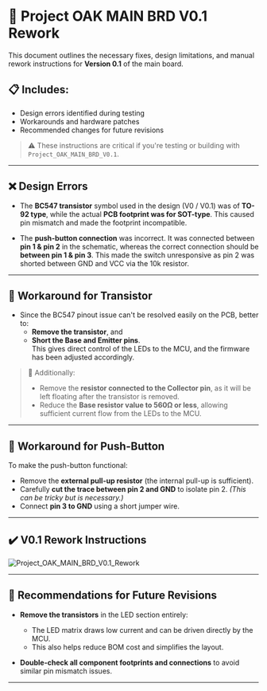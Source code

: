 # 🔧 Project OAK MAIN BRD V0.1 Rework

This document outlines the necessary fixes, design limitations, and manual rework instructions for **Version 0.1** of the main board.

## 📋 Includes:
- Design errors identified during testing
- Workarounds and hardware patches
- Recommended changes for future revisions

> ⚠️ These instructions are critical if you're testing or building with `Project_OAK_MAIN_BRD_V0.1`.

---

## ❌ Design Errors

- The **BC547 transistor** symbol used in the design (V0 / V0.1) was of **TO-92 type**, while the actual **PCB footprint was for SOT-type**. This caused pin mismatch and made the footprint incompatible.
  
- The **push-button connection** was incorrect. It was connected between **pin 1 & pin 2** in the schematic, whereas the correct connection should be **between pin 1 & pin 3**. This made the switch unresponsive as pin 2 was shorted between GND and VCC via the 10k resistor.

---

## 🔶 Workaround for Transistor

- Since the BC547 pinout issue can't be resolved easily on the PCB, better to:
  - **Remove the transistor**, and  
  - **Short the Base and Emitter pins**.  
    This gives direct control of the LEDs to the MCU, and the firmware has been adjusted accordingly.

> 🔧 Additionally:
> - Remove the **resistor connected to the Collector pin**, as it will be left floating after the transistor is removed.
> - Reduce the **Base resistor value to 560Ω or less**, allowing sufficient current flow from the LEDs to the MCU.

---

## 🔶 Workaround for Push-Button

To make the push-button functional:
- Remove the **external pull-up resistor** (the internal pull-up is sufficient).
- Carefully **cut the trace between pin 2 and GND** to isolate pin 2. *(This can be tricky but is necessary.)*
- Connect **pin 3 to GND** using a short jumper wire.

---

## ✔️ V0.1 Rework Instructions

![Project_OAK_MAIN_BRD_V0.1_Rework](V0.1/Project_OAK_MAIN_BRD_V0.1_Rework_Instruction.png)

---

## 📌 Recommendations for Future Revisions

- **Remove the transistors** in the LED section entirely:
  - The LED matrix draws low current and can be driven directly by the MCU.
  - This also helps reduce BOM cost and simplifies the layout.
  
- **Double-check all component footprints and connections** to avoid similar pin mismatch issues.

---
